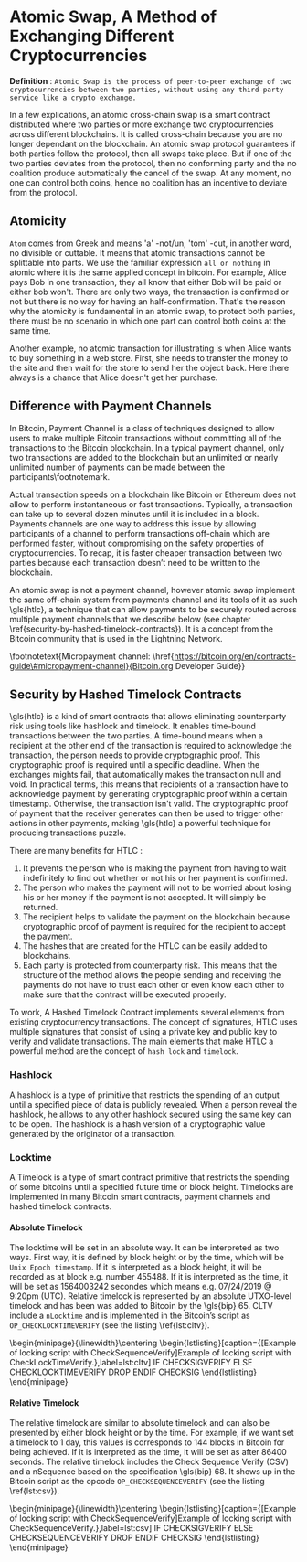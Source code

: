 # Atomic Swap, A Method of Exchanging Different Cryptocurrencies

**Definition** : `Atomic Swap is the process of peer-to-peer exchange of two cryptocurrencies between two parties, without using any third-party service like a crypto exchange.`

In a few explications, an atomic cross-chain swap is a smart contract distributed where two parties or more exchange two cryptocurrencies across different blockchains. It is called cross-chain because you are no longer dependant on the blockchain. An atomic swap protocol guarantees if both parties follow the protocol, then all swaps take place. But if one of the two parties deviates from the protocol, then no conforming party and the no coalition produce automatically the cancel of the swap. At any moment, no one can control both coins, hence no coalition has an incentive to deviate from the protocol.

## Atomicity

`Atom` comes from Greek and means 'a' -not/un, 'tom' -cut, in another word, no divisible or cuttable. It means that atomic transactions cannot be splittable into parts. We use the familiar expression `all or nothing` in atomic where it is the same applied concept in bitcoin. For example, Alice pays Bob in one transaction, they all know that either Bob will be paid or either bob won't. There are only two ways, the transaction is confirmed or not but there is no way for having an half-confirmation. That's the reason why the atomicity is fundamental in an atomic swap, to protect both parties, there must be no scenario in which one part can control both coins at the same time.

Another example, no atomic transaction for illustrating is when Alice wants to buy something in a web store. First, she needs to transfer the money to the site and then wait for the store to send her the object back. Here there always is a chance that Alice doesn't get her purchase.

## Difference with Payment Channels

In Bitcoin, Payment Channel is a class of techniques designed to allow users to make multiple Bitcoin transactions without committing all of the transactions to the Bitcoin blockchain. In a typical payment channel, only two transactions are added to the blockchain but an unlimited or nearly unlimited number of payments can be made between the participants\footnotemark. 

Actual transaction speeds on a blockchain like Bitcoin or Ethereum does not allow to perform instantaneous or fast transactions. Typically, a transaction can take up to several dozen minutes until it is included in a block. Payments channels are one way to address this issue by allowing participants of a channel to perform transactions off-chain which are performed faster, without compromising on the safety properties of cryptocurrencies. To recap, it is faster cheaper transaction between two parties because each transaction doesn’t need to be written to the blockchain.

An atomic swap is not a payment channel, however atomic swap implement the same off-chain system from payments channel and its tools of it as such \gls{htlc}, a technique that can allow payments to be securely routed across multiple payment channels that we describe below (see chapter \ref{security-by-hashed-timelock-contracts}).  It is a concept from the Bitcoin community that is used in the Lightning Network.


\footnotetext{Micropayment channel: \href{https://bitcoin.org/en/contracts-guide\#micropayment-channel}{Bitcoin.org Developer Guide}}

## Security by Hashed Timelock Contracts

\gls{htlc} is a kind of smart contracts that allows eliminating counterparty risk using tools like hashlock and timelock. It enables time-bound transactions between the two parties. A time-bound means when a recipient at the other end of the transaction is required to acknowledge the transaction, the person needs to provide cryptographic proof. This cryptographic proof  is required until a specific deadline. When the exchanges mights fail, that automatically makes the transaction null and void. In practical terms, this means that recipients of a transaction have to acknowledge payment by generating cryptographic proof within a certain timestamp. Otherwise, the transaction isn't valid. The cryptographic proof of payment that the receiver generates can then be used to trigger other actions in other payments, making \gls{htlc} a powerful technique for producing transactions puzzle.

There are many benefits for HTLC :

1. It prevents the person who is making the payment from having to wait indefinitely to find out whether or not his or her payment is confirmed. 
2. The person who makes the payment will not to be worried about losing his or her money if the payment is not accepted. It will simply be returned.
3. The recipient helps to validate the payment on the blockchain because cryptographic proof of payment is required for the recipient to accept the payment.
4. The hashes that are created for the HTLC can be easily added to blockchains.
5. Each party is protected from counterparty risk. This means that the structure of the method allows the people sending and receiving the payments do not have to trust each other or even know each other to make sure that the contract will be executed properly.

To work, A Hashed Timelock Contract implements several elements from existing cryptocurrency transactions. The concept of signatures, HTLC uses multiple signatures that consist of using a private key and public key to verify and validate transactions. The main elements that make HTLC a powerful method are the concept of `hash lock` and `timelock`.


### Hashlock

A hashlock is a type of primitive that restricts the spending of an output until a specified piece of data is publicly revealed. When a person reveal the hashlock, he allows to any other hashlock secured using the same key can to be open. The hashlock is a hash version of a cryptographic value generated by the originator of a transaction.

### Locktime

A Timelock is a type of smart contract primitive that restricts the spending of some bitcoins until a specified future time or block height. Timelocks are implemented in many Bitcoin smart contracts, payment channels and hashed timelock contracts.

#### Absolute Timelock

The locktime will be set in an absolute way. It can be interpreted as two ways. First way, it is defined by block height or by the time, which will be` Unix Epoch timestamp`. If it is interpreted as a block height, it will be recorded as at block e.g. number 455488. If it is interpreted as the time, it will be set as 1564003242 secondes which means e.g. 07/24/2019 @ 9:20pm (UTC). Relative timelock is represented by  an absolute UTXO-level timelock and has been was added to Bitcoin by the \gls{bip} 65. CLTV include a `nLocktime` and is implemented in the Bitcoin’s script as `OP_CHECKLOCKTIMEVERIFY` (see the listing \ref{lst:cltv}).

\begin{minipage}{\linewidth}\centering
\begin{lstlisting}[caption={[Example of locking script with CheckSequenceVerify]Example of locking script with CheckLockTimeVerify.},label=lst:cltv]
IF
    <provider pubkey> CHECKSIGVERIFY
ELSE
    <expiry time> CHECKLOCKTIMEVERIFY DROP
ENDIF
<client pubkey> CHECKSIG
\end{lstlisting}
\end{minipage}

#### Relative Timelock

The relative timelock are similar to absolute timelock and can also be presented by either block height or by the time. For example, if we want set a timelock to 1 day, this values is corresponds to 144 blocks in Bitcoin for being achieved. If it is interpreted as the time, it will be set as after 86400 seconds. The relative timelock includes the Check Sequence Verify (CSV) and a nSequence based on the specification \gls{bip} 68. It shows up in the Bitcoin script as the opcode `OP_CHECKSEQUENCEVERIFY` (see the listing \ref{lst:csv}).

\begin{minipage}{\linewidth}\centering
\begin{lstlisting}[caption={[Example of locking script with CheckSequenceVerify]Example of locking script with CheckSequenceVerify.},label=lst:csv]
IF
    <provider pubkey> CHECKSIGVERIFY
ELSE
    <expiry time> CHECKSEQUENCEVERIFY DROP
ENDIF
<client pubkey> CHECKSIG
\end{lstlisting}
\end{minipage}

